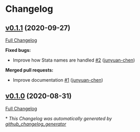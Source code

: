 # Changelog

## [v0.1.1](https://github.com/junyuan-chen/posthdf/tree/v0.1.1) (2020-09-27)

[Full Changelog](https://github.com/junyuan-chen/posthdf/compare/v0.1.0...v0.1.1)

**Fixed bugs:**

- Improve how Stata names are handled [\#2](https://github.com/junyuan-chen/posthdf/pull/2) ([junyuan-chen](https://github.com/junyuan-chen))

**Merged pull requests:**

- Improve documentation [\#1](https://github.com/junyuan-chen/posthdf/pull/1) ([junyuan-chen](https://github.com/junyuan-chen))

## [v0.1.0](https://github.com/junyuan-chen/posthdf/tree/v0.1.0) (2020-08-31)

[Full Changelog](https://github.com/junyuan-chen/posthdf/compare/1f058b645f0079e176fb2ce048fdd62a6916c8eb...v0.1.0)



\* *This Changelog was automatically generated by [github_changelog_generator](https://github.com/github-changelog-generator/github-changelog-generator)*
